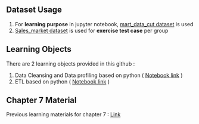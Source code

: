 ## Dataset Usage
1. For **learning purpose** in jupyter notebook, [mart_data_cut dataset](https://github.com/irfanespe/Binar-BI-Bootcamp-Pandas-Data-Profiling-Data-Cleansing-And-ETL/blob/master/dataset/mart_data_cut.csv) is used
2. [Sales_market dataset](https://github.com/irfanespe/Binar-BI-Bootcamp-Pandas-Data-Profiling-Data-Cleansing-And-ETL/tree/master/dataset/sales_market) is used for **exercise test case** per group

## Learning Objects

There are 2 learning objects provided in this github :
1. Data Cleansing and Data profiling based on python ( [Notebook link](https://github.com/irfanespe/Binar-BI-Bootcamp-Pandas-Data-Profiling-Data-Cleansing-And-ETL/blob/master/notebook/Data%20profiling%20and%20Data%20Cleansing.ipynb) )
2. ETL based on python ( [Notebook link](https://github.com/irfanespe/Binar-BI-Bootcamp-Pandas-Data-Profiling-Data-Cleansing-And-ETL/blob/master/notebook/Exercise%20ETL.ipynb) )

## Chapter 7 Material
Previous learning materials for chapter 7 : [Link](https://github.com/alimurtadho/Bootcamp-BI-hands-on)
